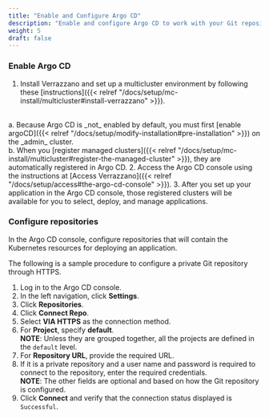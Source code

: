 ```yaml
---
title: "Enable and Configure Argo CD"
description: "Enable and configure Argo CD to work with your Git repositories"
weight: 5
draft: false
---
```


### Enable Argo CD

1. Install Verrazzano and set up a multicluster environment by following these [instructions]({{< relref "/docs/setup/mc-install/multicluster#install-verrazzano" >}}).
<br>
  a. Because Argo CD is _not_ enabled by default, you must first [enable argoCD]({{< relref "/docs/setup/modify-installation#pre-installation" >}}) on the _admin_ cluster. <br>
  b. When you [register managed clusters]({{< relref "/docs/setup/mc-install/multicluster#register-the-managed-cluster" >}}), they are automatically registered in Argo CD.
2. Access the Argo CD console using the instructions at [Access Verrazzano]({{< relref "/docs/setup/access#the-argo-cd-console" >}}).
3. After you set up your application in the Argo CD console, those registered clusters will be available for you to select, deploy, and manage applications.

### Configure repositories

In the Argo CD console, configure repositories that will contain the Kubernetes resources for deploying an application.

The following is a sample procedure to configure a private Git repository through HTTPS.
1. Log in to the Argo CD console.
2. In the left navigation, click **Settings**.
3. Click **Repositories**.
3. Click **Connect Repo**.
4. Select **VIA HTTPS** as the connection method.
5. For **Project**, specify **default**.
<br>**NOTE**: Unless they are grouped together, all the projects are defined in the `default` level.
6. For **Repository URL**, provide the required URL.
7. If it is a private repository and a user name and password is required to connect to the repository, enter the required credentials.
<br>**NOTE**: The other fields are optional and based on how the Git repository is configured.
9. Click **Connect** and verify that the connection status displayed is `Successful`.
